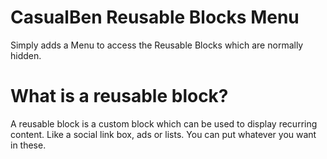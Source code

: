 # CasualBen Reusable Blocks Menu

Simply adds a Menu to access the Reusable Blocks which are normally hidden.

# What is a reusable block?
A reusable block is a custom block which can be used to display recurring content. 
Like a social link box, ads or lists. You can put whatever you want in these.

